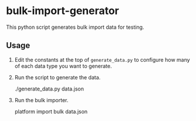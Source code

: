 bulk-import-generator
=====================

This python script generates bulk import data for testing.

Usage
-----

1. Edit the constants at the top of `generate_data.py` to configure how many of each data type 
you want to generate.

2. Run the script to generate the data.

    ./generate_data.py data.json

3. Run the bulk importer.

    platform import bulk data.json


